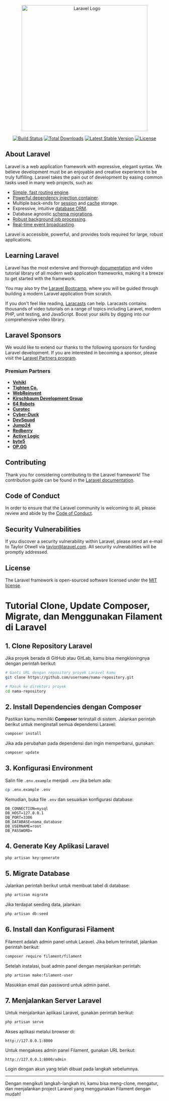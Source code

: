 <p align="center"><a href="https://laravel.com" target="_blank"><img src="https://raw.githubusercontent.com/laravel/art/master/logo-lockup/5%20SVG/2%20CMYK/1%20Full%20Color/laravel-logolockup-cmyk-red.svg" width="400" alt="Laravel Logo"></a></p>

<p align="center">
<a href="https://github.com/laravel/framework/actions"><img src="https://github.com/laravel/framework/workflows/tests/badge.svg" alt="Build Status"></a>
<a href="https://packagist.org/packages/laravel/framework"><img src="https://img.shields.io/packagist/dt/laravel/framework" alt="Total Downloads"></a>
<a href="https://packagist.org/packages/laravel/framework"><img src="https://img.shields.io/packagist/v/laravel/framework" alt="Latest Stable Version"></a>
<a href="https://packagist.org/packages/laravel/framework"><img src="https://img.shields.io/packagist/l/laravel/framework" alt="License"></a>
</p>

## About Laravel

Laravel is a web application framework with expressive, elegant syntax. We believe development must be an enjoyable and creative experience to be truly fulfilling. Laravel takes the pain out of development by easing common tasks used in many web projects, such as:

- [Simple, fast routing engine](https://laravel.com/docs/routing).
- [Powerful dependency injection container](https://laravel.com/docs/container).
- Multiple back-ends for [session](https://laravel.com/docs/session) and [cache](https://laravel.com/docs/cache) storage.
- Expressive, intuitive [database ORM](https://laravel.com/docs/eloquent).
- Database agnostic [schema migrations](https://laravel.com/docs/migrations).
- [Robust background job processing](https://laravel.com/docs/queues).
- [Real-time event broadcasting](https://laravel.com/docs/broadcasting).

Laravel is accessible, powerful, and provides tools required for large, robust applications.

## Learning Laravel

Laravel has the most extensive and thorough [documentation](https://laravel.com/docs) and video tutorial library of all modern web application frameworks, making it a breeze to get started with the framework.

You may also try the [Laravel Bootcamp](https://bootcamp.laravel.com), where you will be guided through building a modern Laravel application from scratch.

If you don't feel like reading, [Laracasts](https://laracasts.com) can help. Laracasts contains thousands of video tutorials on a range of topics including Laravel, modern PHP, unit testing, and JavaScript. Boost your skills by digging into our comprehensive video library.

## Laravel Sponsors

We would like to extend our thanks to the following sponsors for funding Laravel development. If you are interested in becoming a sponsor, please visit the [Laravel Partners program](https://partners.laravel.com).

### Premium Partners

- **[Vehikl](https://vehikl.com/)**
- **[Tighten Co.](https://tighten.co)**
- **[WebReinvent](https://webreinvent.com/)**
- **[Kirschbaum Development Group](https://kirschbaumdevelopment.com)**
- **[64 Robots](https://64robots.com)**
- **[Curotec](https://www.curotec.com/services/technologies/laravel/)**
- **[Cyber-Duck](https://cyber-duck.co.uk)**
- **[DevSquad](https://devsquad.com/hire-laravel-developers)**
- **[Jump24](https://jump24.co.uk)**
- **[Redberry](https://redberry.international/laravel/)**
- **[Active Logic](https://activelogic.com)**
- **[byte5](https://byte5.de)**
- **[OP.GG](https://op.gg)**

## Contributing

Thank you for considering contributing to the Laravel framework! The contribution guide can be found in the [Laravel documentation](https://laravel.com/docs/contributions).

## Code of Conduct

In order to ensure that the Laravel community is welcoming to all, please review and abide by the [Code of Conduct](https://laravel.com/docs/contributions#code-of-conduct).

## Security Vulnerabilities

If you discover a security vulnerability within Laravel, please send an e-mail to Taylor Otwell via [taylor@laravel.com](mailto:taylor@laravel.com). All security vulnerabilities will be promptly addressed.

## License

The Laravel framework is open-sourced software licensed under the [MIT license](https://opensource.org/licenses/MIT).


# Tutorial Clone, Update Composer, Migrate, dan Menggunakan Filament di Laravel

## 1. Clone Repository Laravel
Jika proyek berada di GitHub atau GitLab, kamu bisa mengkloningnya dengan perintah berikut:
```sh
# Ganti URL dengan repository proyek Laravel kamu
git clone https://github.com/username/nama-repository.git

# Masuk ke direktori proyek
cd nama-repository
```

## 2. Install Dependencies dengan Composer
Pastikan kamu memiliki **Composer** terinstall di sistem. Jalankan perintah berikut untuk menginstall semua dependensi Laravel:
```sh
composer install
```
Jika ada perubahan pada dependensi dan ingin memperbarui, gunakan:
```sh
composer update
```

## 3. Konfigurasi Environment
Salin file `.env.example` menjadi `.env` jika belum ada:
```sh
cp .env.example .env
```
Kemudian, buka file `.env` dan sesuaikan konfigurasi database:
```env
DB_CONNECTION=mysql
DB_HOST=127.0.0.1
DB_PORT=3306
DB_DATABASE=nama_database
DB_USERNAME=root
DB_PASSWORD=
```

## 4. Generate Key Aplikasi Laravel
```sh
php artisan key:generate
```

## 5. Migrate Database
Jalankan perintah berikut untuk membuat tabel di database:
```sh
php artisan migrate
```
Jika terdapat seeding data, jalankan:
```sh
php artisan db:seed
```

## 6. Install dan Konfigurasi Filament
Filament adalah admin panel untuk Laravel. Jika belum terinstall, jalankan perintah berikut:
```sh
composer require filament/filament
```
Setelah instalasi, buat admin panel dengan menjalankan perintah:
```sh
php artisan make:filament-user
```
Masukkan email dan password untuk admin panel.

## 7. Menjalankan Server Laravel
Untuk menjalankan aplikasi Laravel, gunakan perintah berikut:
```sh
php artisan serve
```
Akses aplikasi melalui browser di:
```
http://127.0.0.1:8000
```

Untuk mengakses admin panel Filament, gunakan URL berikut:
```
http://127.0.0.1:8000/admin
```
Login dengan akun yang telah dibuat pada langkah sebelumnya.

---

Dengan mengikuti langkah-langkah ini, kamu bisa meng-clone, mengatur, dan menjalankan project Laravel yang menggunakan Filament dengan mudah!


